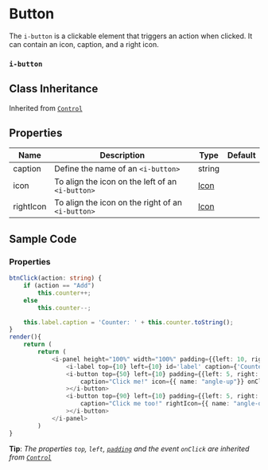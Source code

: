 # Button

The `i-button` is a clickable element that triggers an action when clicked. It can contain an icon, caption, and a right icon.

### `i-button`

## Class Inheritance
Inherited from [`Control`](../Control/README.md)

## Properties

| Name            | Description                                       | Type       | Default |
| --------------- | ------------------------------------------------- | ---------- | ------- |
| caption         | Define the name of an `<i-button>`                | string     |         |
| icon            | To align the icon on the left of an `<i-button>`  | [Icon](../customdatatype/README.md#icon) | |
| rightIcon       | To align the icon on the right of an `<i-button>` | [Icon](../customdatatype/README.md#icon) | |

## Sample Code

### Properties
```typescript (samples/i-button.tsx)
btnClick(action: string) {
    if (action == "Add")
        this.counter++;
    else
        this.counter--;

    this.label.caption = 'Counter: ' + this.counter.toString();
}
render(){
    return (
        return (
            <i-panel height="100%" width="100%" padding={{left: 10, right: 10, top: 10, bottom: 10}}>
                <i-label top={10} left={10} id='label' caption={'Counter: 0'}></i-label>
                <i-button top={50} left={10} padding={{left: 5, right: 5, top: 5, bottom: 5}} 
                    caption="Click me!" icon={{ name: "angle-up"}} onClick={() => this.btnClick("Add")} 
                ></i-button>
                <i-button top={90} left={10} padding={{left: 5, right: 5, top: 5, bottom: 5}} 
                    caption="Click me too!" rightIcon={{ name: "angle-down" }} onClick={() => this.btnClick("Reduce")} 
                ></i-button>
            </i-panel>
        )
}
```
**Tip**: _The properties `top`, `left`, [`padding`](../customdatatype/README.md#ispace) and the event `onClick` are inherited from [`Control`](../Control/README.md)_